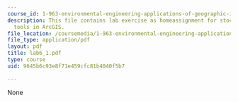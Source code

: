 ```yaml
---
course_id: 1-963-environmental-engineering-applications-of-geographic-information-systems-fall-2004
description: This file contains lab exercise as homeassignment for stock hydrology
  tools in ArcGIS.
file_location: /coursemedia/1-963-environmental-engineering-applications-of-geographic-information-systems-fall-2004/9645b6c93e8f71e459cfc81b4040f5b7_lab6_1.pdf
file_type: application/pdf
layout: pdf
title: lab6_1.pdf
type: course
uid: 9645b6c93e8f71e459cfc81b4040f5b7

---
```

None
